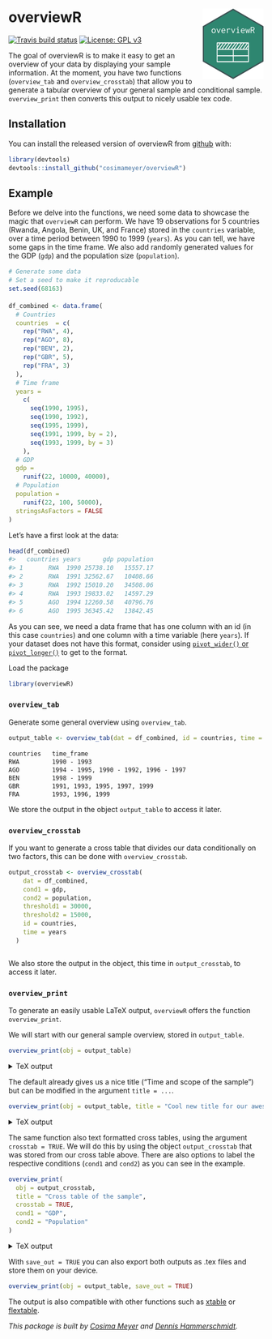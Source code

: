 
<!-- README.md is generated from README.Rmd. Please edit that file -->

# overviewR <img src='man/figures/logo.png' align="right" height="139" />

<!-- badges: start -->

[![Travis build
status](https://travis-ci.com/cosimameyer/overviewR.svg?branch=master)](https://travis-ci.com/cosimameyer/overviewR)
[![License: GPL
v3](https://img.shields.io/badge/License-GPLv3-blue.svg)](https://www.gnu.org/licenses/gpl-3.0)
<!-- badges: end -->

The goal of overviewR is to make it easy to get an overview of your data
by displaying your sample information. At the moment, you have two
functions (`overview_tab` and `overview_crosstab`) that allow you to
generate a tabular overview of your general sample and conditional
sample. `overview_print` then converts this output to nicely usable tex
code.

## Installation

You can install the released version of overviewR from
[github](https://github.com/cosimameyer/overviewR) with:

``` r
library(devtools)
devtools::install_github("cosimameyer/overviewR")
```

<!--[CRAN](https://CRAN.R-project.org) with:
``` r
install.packages("overviewR")
```
-->

## Example

Before we delve into the functions, we need some data to showcase the
magic that `overviewR` can perform. We have 19 observations for 5
countries (Rwanda, Angola, Benin, UK, and France) stored in the
`countries` variable, over a time period between 1990 to 1999 (`years`).
As you can tell, we have some gaps in the time frame. We also add
randomly generated values for the GDP (`gdp`) and the population size
(`population`).

``` r
# Generate some data
# Set a seed to make it reproducable
set.seed(68163)

df_combined <- data.frame(
  # Countries
  countries  = c(
    rep("RWA", 4),
    rep("AGO", 8),
    rep("BEN", 2),
    rep("GBR", 5),
    rep("FRA", 3)
  ),
  # Time frame
  years =
    c(
      seq(1990, 1995),
      seq(1990, 1992),
      seq(1995, 1999),
      seq(1991, 1999, by = 2),
      seq(1993, 1999, by = 3)
    ),
  # GDP
  gdp =
    runif(22, 10000, 40000),
  # Population
  population =
    runif(22, 100, 50000),
  stringsAsFactors = FALSE
) 
```

Let’s have a first look at the data:

``` r
head(df_combined)
#>   countries years      gdp population
#> 1       RWA  1990 25738.10   15557.17
#> 2       RWA  1991 32562.67   10408.66
#> 3       RWA  1992 15010.20   34508.06
#> 4       RWA  1993 19833.02   14597.29
#> 5       AGO  1994 12260.58   40796.76
#> 6       AGO  1995 36345.42   13842.45
```

As you can see, we need a data frame that has one column with an id (in
this case `countries`) and one column with a time variable (here
`years`). If your dataset does not have this format, consider using
[`pivot_wider()` or
`pivot_longer()`](https://tidyr.tidyverse.org/reference/pivot_longer.html)
to get to the format.

Load the package

``` r
library(overviewR)
```

### `overview_tab`

Generate some general overview using `overview_tab`.

``` r
output_table <- overview_tab(dat = df_combined, id = countries, time = years)
```

    countries   time_frame
    RWA         1990 - 1993
    AGO         1994 - 1995, 1990 - 1992, 1996 - 1997
    BEN         1998 - 1999
    GBR         1991, 1993, 1995, 1997, 1999
    FRA         1993, 1996, 1999

We store the output in the object `output_table` to access it later.
<!-- This function automatically generates an object and stores it in your environment so that you can access it later. -->

### `overview_crosstab`

If you want to generate a cross table that divides our data
conditionally on two factors, this can be done with `overview_crosstab`.

``` r
output_crosstab <- overview_crosstab(
    dat = df_combined,
    cond1 = gdp,
    cond2 = population,
    threshold1 = 30000,
    threshold2 = 15000,
    id = countries,
    time = years
  )
```

``` 
```

We also store the output in the object, this time in `output_crosstab`,
to access it later.

<!-- The resulting data frame is again stored as an object in your environment so that you can access it later. -->

### `overview_print`

To generate an easily usable LaTeX output, `overviewR` offers the
function `overview_print`.

We will start with our general sample overview, stored in
`output_table`.

``` r
overview_print(obj = output_table)
```

<details>

<summary>TeX output</summary>

    % Overview table generated in R version 3.6.3 (2020-02-29) using overviewR 
     \begin{table}[ht] 
     \centering 
     \caption{Time and scope of the sample} 
     \begin{tabular}{ll} 
     \hline 
     &  \\ \hline 
     RWA & 1990 - 1993 \\ AGO & 1994 - 1995, 1990 - 1992, 1996 - 1997 \\ BEN & 1998 - 1999 \\ GBR & 1991, 1993, 1995, 1997, 1999 \\ FRA & 1993, 1996, 1999 \\ \hline 
     \end{tabular} 
     \end{table} 

</details>

The default already gives us a nice title (“Time and scope of the
sample”) but can be modified in the argument `title = ...`.

``` r
overview_print(obj = output_table, title = "Cool new title for our awesome table")
```

<details>

<summary>TeX output</summary>

    % Overview table generated in R version 3.6.3 (2020-02-29) using overviewR 
     \begin{table}[ht] 
     \centering 
     \caption{Cool new title for our awesome table} 
     \begin{tabular}{ll} 
     \hline 
     &  \\ \hline 
     RWA & 1990 - 1993 \\ AGO & 1994 - 1995, 1990 - 1992, 1996 - 1997 \\ BEN & 1998 - 1999 \\ GBR & 1991, 1993, 1995, 1997, 1999 \\ FRA & 1993, 1996, 1999 \\ \hline 
     \end{tabular} 
     \end{table} 

</details>

The same function also text formatted cross tables, using the argument
`crosstab = TRUE`. We will do this by using the object `output_crosstab`
that was stored from our cross table above. There are also options to
label the respective conditions (`cond1` and `cond2`) as you can see in
the example.

``` r
overview_print(
  obj = output_crosstab,
  title = "Cross table of the sample",
  crosstab = TRUE,
  cond1 = "GDP",
  cond2 = "Population"
)
```

<details>

<summary>TeX output</summary>

    % Overview table generated in R version 3.6.3 (2020-02-29) using overviewR 
     % Please add the following required packages to your document preamble: 
     % \usepackage{multirow} 
     % \usepackage{tabularx} 
     % \newcolumntype{b}{X} 
     % \newcolumntype{s}{>{\hsize=.5\hsize}X} 
     
     \begin{table}[] 
     \begin{tabularx}{\textwidth}{ssbb} 
     \hline & & 
     \multicolumn{2}{c}{\textbf{GDP}} \\  & & \textbf{Fulfilled} & 
     \textbf{Not fulfilled} \\ \hline \\ \multirow{2}{*}{\textbf{Population}} & \textbf{Fulfilled} & 
     RWA (1990 - 1991), AGO (1990), GBR (1993, 1997), FRA (1996) & AGO (1994, 1991 - 1992), GBR (1991), FRA (1993, 1999)\\  \\ \hline \\ & \textbf{Not fulfilled} &  RWA (1992 - 1993), AGO (1996), GBR (1999) & AGO (1995, 1997), BEN (1998 - 1999), GBR (1995)\\  \hline \\ \end{tabularx} 
     \end{table} 

</details>

With `save_out = TRUE` you can also export both outputs as .tex files
and store them on your device.

``` r
overview_print(obj = output_table, save_out = TRUE)
```

The output is also compatible with other functions such as
[xtable](https://cran.r-project.org/web/packages/xtable/xtable.pdf) or
[flextable](https://cran.r-project.org/web/packages/flextable/vignettes/overview.html).

<!--
What is special about using `README.Rmd` instead of just `README.md`? You can include R chunks like so:


```r
summary(cars)
#>      speed           dist       
#>  Min.   : 4.0   Min.   :  2.00  
#>  1st Qu.:12.0   1st Qu.: 26.00  
#>  Median :15.0   Median : 36.00  
#>  Mean   :15.4   Mean   : 42.98  
#>  3rd Qu.:19.0   3rd Qu.: 56.00  
#>  Max.   :25.0   Max.   :120.00
```

You'll still need to render `README.Rmd` regularly, to keep `README.md` up-to-date.

You can also embed plots, for example:

<img src="man/figures/README-pressure-1.png" width="100%" />

In that case, don't forget to commit and push the resulting figure files, so they display on GitHub!
-->

*This package is built by [Cosima Meyer](https://cosimameyer.github.io)
and [Dennis Hammerschmidt](http://dennis-hammerschmidt.rbind.io).*
